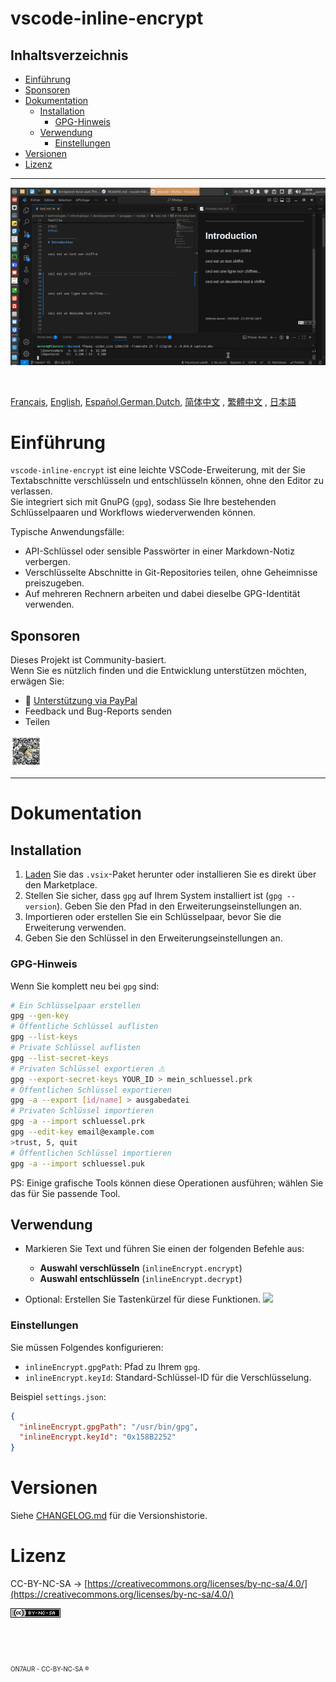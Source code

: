 vscode-inline-encrypt
==========

## Inhaltsverzeichnis
- [Einführung](#einführung)  
- [Sponsoren](#sponsoren)  
- [Dokumentation](#dokumentation)
  - [Installation](#installation)
    - [GPG-Hinweis](#gpg-hinweis)
  - [Verwendung](#verwendung)
    - [Einstellungen](#einstellungen)
- [Versionen](#versionen)
- [Lizenz](README.md#lizenz)

---

![demo](../assets/capture.gif)

&nbsp;

[Français](README.FR.md), [English](../README.md), [Español](README.ES.md),[German](README.DE.md),[Dutch](README.NL.md), [简体中文](README.CN.md) , [繁體中文](README.TW.md) , [日本語](README.JP.md)


# Einführung
`vscode-inline-encrypt` ist eine leichte VSCode-Erweiterung, mit der Sie Textabschnitte verschlüsseln und entschlüsseln können, ohne den Editor zu verlassen.  
Sie integriert sich mit GnuPG (`gpg`), sodass Sie Ihre bestehenden Schlüsselpaaren und Workflows wiederverwenden können.

Typische Anwendungsfälle:

- API-Schlüssel oder sensible Passwörter in einer Markdown-Notiz verbergen.  
- Verschlüsselte Abschnitte in Git-Repositories teilen, ohne Geheimnisse preiszugeben.  
- Auf mehreren Rechnern arbeiten und dabei dieselbe GPG-Identität verwenden.  


## Sponsoren
Dieses Projekt ist Community-basiert.  
Wenn Sie es nützlich finden und die Entwicklung unterstützen möchten, erwägen Sie:  
-  :beers: [Unterstützung via PayPal](https://www.paypal.com/donate/?hosted_button_id=59CQFU7TNSWP2)  
-  Feedback und Bug-Reports senden  
-  Teilen  

[<img src="../assets/don_paypal.png" width="50"/>](../assets/don_paypal.png)  


---

# Dokumentation

## Installation

1. [Laden](https://github.com/extenebrisadlucem/vscode-inline-encrypt/releases) Sie das `.vsix`-Paket herunter oder installieren Sie es direkt über den Marketplace.  
2. Stellen Sie sicher, dass `gpg` auf Ihrem System installiert ist (`gpg --version`). Geben Sie den Pfad in den Erweiterungseinstellungen an.  
3. Importieren oder erstellen Sie ein Schlüsselpaar, bevor Sie die Erweiterung verwenden.  
4. Geben Sie den Schlüssel in den Erweiterungseinstellungen an.  

### GPG-Hinweis
Wenn Sie komplett neu bei `gpg` sind:  
```bash
# Ein Schlüsselpaar erstellen
gpg --gen-key  
# Öffentliche Schlüssel auflisten
gpg --list-keys  
# Private Schlüssel auflisten
gpg --list-secret-keys 
# Privaten Schlüssel exportieren ⚠
gpg --export-secret-keys YOUR_ID > mein_schluessel.prk
# Öffentlichen Schlüssel exportieren
gpg -a --export [id/name] > ausgabedatei
# Privaten Schlüssel importieren
gpg -a --import schluessel.prk
gpg --edit-key email@example.com
>trust, 5, quit
# Öffentlichen Schlüssel importieren
gpg -a --import schluessel.puk
````

PS: Einige grafische Tools können diese Operationen ausführen; wählen Sie das für Sie passende Tool.

## Verwendung

* Markieren Sie Text und führen Sie einen der folgenden Befehle aus:

  * **Auswahl verschlüsseln** (`inlineEncrypt.encrypt`)
  * **Auswahl entschlüsseln** (`inlineEncrypt.decrypt`)
* Optional: Erstellen Sie Tastenkürzel für diese Funktionen.
  ![](assets/key_shortcut.jpg)

### Einstellungen

Sie müssen Folgendes konfigurieren:

* `inlineEncrypt.gpgPath`: Pfad zu Ihrem `gpg`.
* `inlineEncrypt.keyId`: Standard-Schlüssel-ID für die Verschlüsselung.

Beispiel `settings.json`:

```json
{
  "inlineEncrypt.gpgPath": "/usr/bin/gpg",
  "inlineEncrypt.keyId": "0x158B2252"
}
```

# Versionen

Siehe [CHANGELOG.md](changelog.md) für die Versionshistorie.

# Lizenz

CC-BY-NC-SA -> [https://creativecommons.org/licenses/by-nc-sa/4.0/](https://creativecommons.org/licenses/by-nc-sa/4.0/)

<a rel="license" href="http://creativecommons.org/licenses/by-nc-sa/4.0/">
<img alt="Creative Commons Lizenz" style="border-width:0" src="../assets/Cc-by-nc-sa_icon.png" /></a>

<br><br><br> <sub><small>ON7AUR - CC-BY-NC-SA ®</small></sub>
